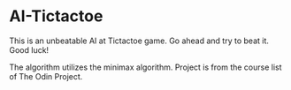 # AI-Tictactoe

This is an unbeatable AI at Tictactoe game.
Go ahead and try to beat it. Good luck!

The algorithm utilizes the minimax algorithm.
Project is from the course list of The Odin Project.
